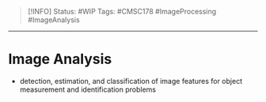 > [!INFO]
> Status: #WIP
> Tags: #CMSC178 #ImageProcessing #ImageAnalysis

----
# Image Analysis
- detection, estimation, and classification of image features for object measurement and identification problems
